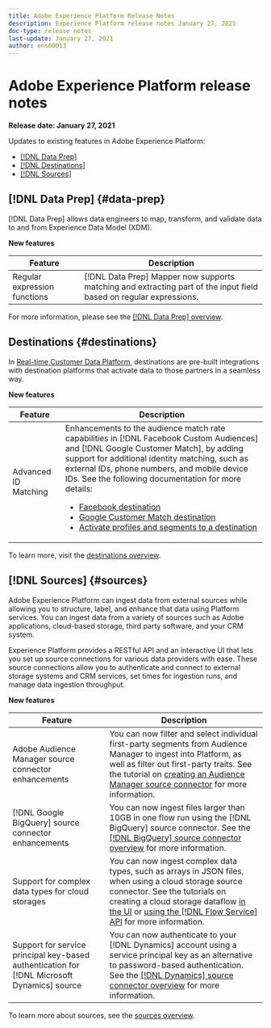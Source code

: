 ```yaml
---
title: Adobe Experience Platform Release Notes
description: Experience Platform release notes January 27, 2021
doc-type: release notes
last-update: January 27, 2021
author: ens60013
---
```


# Adobe Experience Platform release notes 

**Release date: January 27, 2021**

Updates to existing features in Adobe Experience Platform:

- [[!DNL Data Prep]](#data-prep)
- [[!DNL Destinations]](#destinations)
- [[!DNL Sources]](#sources)

## [!DNL Data Prep] {#data-prep}

[!DNL Data Prep] allows data engineers to map, transform, and validate data to and from Experience Data Model (XDM).

**New features**

| Feature | Description |
| ------- | ----------- |
| Regular expression functions | [!DNL Data Prep] Mapper now supports matching and extracting part of the input field based on regular expressions. |

For more information, please see the [[!DNL Data Prep] overview](../../data-prep/home.md).

## Destinations {#destinations}

In [Real-time Customer Data Platform](../../rtcdp/overview.md), destinations are pre-built integrations with destination platforms that activate data to those partners in a seamless way.

**New features**

| Feature | Description |
| ------- | ----------- |
| Advanced ID Matching | Enhancements to the audience match rate capabilities in [!DNL Facebook Custom Audiences] and [!DNL Google Customer Match], by adding support for additional identity matching, such as external IDs, phone numbers, and mobile device IDs. See the following documentation for more details: <ul><li>[Facebook destination](../../destinations/catalog/social/facebook.md)</li><li>[Google Customer Match destination](../../destinations/catalog/advertising/google-customer-match.md)</li><li>[Activate profiles and segments to a destination](../../destinations/ui/activate-destinations.md)</li></ul> |

To learn more, visit the [destinations overview](../../destinations/home.md).

## [!DNL Sources] {#sources}

Adobe Experience Platform can ingest data from external sources while allowing you to structure, label, and enhance that data using Platform services. You can ingest data from a variety of sources such as Adobe applications, cloud-based storage, third party software, and your CRM system.

Experience Platform provides a RESTful API and an interactive UI that lets you set up source connections for various data providers with ease. These source connections allow you to authenticate and connect to external storage systems and CRM services, set times for ingestion runs, and manage data ingestion throughput.

**New features**

| Feature | Description |
| ------- | ----------- |
| Adobe Audience Manager source connector enhancements | You can now filter and select individual first-party segments from Audience Manager to ingest into Platform, as well as filter out first-party traits. See the tutorial on [creating an Audience Manager source connector](../../sources/tutorials/ui/create/adobe-applications/audience-manager.md) for more information. |
| [!DNL Google BigQuery] source connector enhancements | You can now ingest files larger than 10GB in one flow run using the [!DNL BigQuery] source connector. See the [[!DNL BigQuery] source connector overview](../../sources/connectors/databases/bigquery.md) for more information. |
| Support for complex data types for cloud storages | You can now ingest complex data types, such as arrays in JSON files, when using a cloud storage source connector. See the tutorials on creating a cloud storage dataflow [in the UI](../../sources/tutorials/ui/dataflow/batch/cloud-storage.md) or [using the [!DNL Flow Service] API](../../sources/tutorials/api/collect/cloud-storage.md) for more information. |
| Support for service principal key-based authentication for [!DNL Microsoft Dynamics] source | You can now authenticate to your [!DNL Dynamics] account using a service principal key as an alternative to password-based authentication. See the [[!DNL Dynamics] source connector overview](../../sources/connectors/crm/ms-dynamics.md) for more information. |

To learn more about sources, see the [sources overview](../../sources/home.md).
